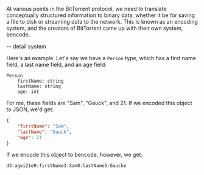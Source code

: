 At various points in the BitTorrent protocol, we need to translate conceptually structured information to binary data, whether it be for saving a file to disk or streaming data to the network. This is known as an encoding system, and the creators of BitTorrent came up with their own system, bencode. 

-- detail system

Here's an example. Let's say we have a `Person` type, which has a first name field, a last name field, and an age field:

```
Person
    firstName: string
    lastName: string
    age: int
```

For me, these fields are "Sam", "Gauck", and 21. If we encoded this object to JSON, we'd get:
```json
{
    "firstName": "Sam",
    "lastName": "Gauck",
    "age": 21
}
```

If we encode this object to bencode, however, we get:
```bencode
d3:agei21e9:firstName3:Sam8:lastName5:Gaucke
```
